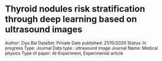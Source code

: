 # Thyroid nodules risk stratification through deep learning based on ultrasound images

Author: Ziyu Bai
DataSet: Private
Date published: 21/10/2020
Status: In progress
Type: Journal
Data type : ultrasound image
Journal Name: Medical  physics
Type of paper: AI-Experiment, Experimental article